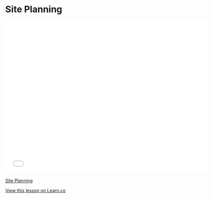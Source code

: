 # Site Planning

<iframe width="640" height="480" src="//www.youtube.com/embed/TmW9d8Uik6E?rel=0&modestbranding=1" frameborder="0" allowfullscreen></iframe><p><a href="https://www.youtube.com/watch?v=TmW9d8Uik6E">Site Planning</a></p>

<a href='https://learn.co/lessons/site-planning' data-visibility='hidden'>View this lesson on Learn.co</a>

